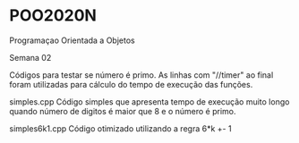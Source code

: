 # POO2020N
Programaçao Orientada a Objetos

Semana 02

Códigos para testar se número é primo.
As linhas com "//timer" ao final foram utilizadas para cálculo do tempo de execução das funções.

simples.cpp 
    Código simples que apresenta tempo de execução muito longo quando número de digitos é maior que 8 e o número é primo.

simples6k1.cpp
    Código otimizado utilizando a regra 6*k +- 1


